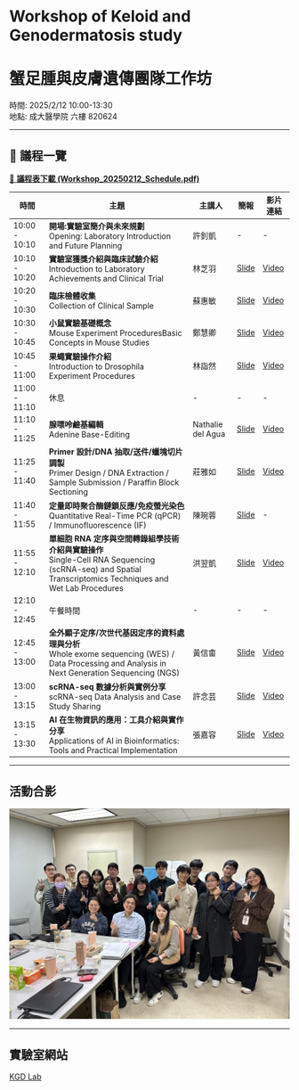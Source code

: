 # Workshop of Keloid and Genodermatosis study  
# 蟹足腫與皮膚遺傳團隊工作坊

時間: 2025/2/12 10:00-13:30  
地點: 成大醫學院 六樓 820624 

---

## 📅 議程一覽
[📑 **議程表下載 (Workshop_20250212_Schedule.pdf)**](./Workshop_20250212_Schedule.pdf)

| 時間           | 主題                                                                                                                                                             | 主講人            | 簡報                                                                                                                        | 影片連結                                                                   |
|----------------|------------------------------------------------------------------------------------------------------------------------------------------------------------------|-------------------|-----------------------------------------------------------------------------------------------------------------------------|----------------------------------------------------------------------------|
| 10:00 - 10:10  | **開場:實驗室簡介與未來規劃** <br> Opening: Laboratory Introduction and Future Planning                                                                          | 許釗凱            | -                                                                                                                           | -                                                                          |
| 10:10 - 10:20  | **實驗室獲獎介紹與臨床試驗介紹** <br> Introduction to Laboratory Achievements and Clinical Trial                                                                 | 林芝羽            | [Slide](./Slides/Introduction%20to%20Laboratory%20Achievements%20and%20Clinical%20Trial.pdf)                                | [Video](https://www.youtube.com/watch?v=UL9hfMF_2Po)                       |
| 10:20 - 10:30  | **臨床檢體收集** <br> Collection of Clinical Sample                                                                                                              | 蘇惠敏            | [Slide](./Slides/Collection%20of%20Clinical%20Sample.pdf)                                                                   | [Video](https://www.youtube.com/watch?v=jsWAvN-tyZo&feature=youtu.be)      |
| 10:30 - 10:45  | **小鼠實驗基礎概念** <br> Mouse Experiment ProceduresBasic Concepts in Mouse Studies                                                                             | 鄭慧卿            | [Slide](./Slides/Basic%20Concepts%20in%20Mouse%20Studies_Hui-Ching.pdf)                                                     | [Video](https://www.youtube.com/watch?v=CBVdt788W9g)                       |
| 10:45 - 11:00  | **果蠅實驗操作介紹** <br> Introduction to Drosophila Experiment Procedures                                                                                       | 林詣然            | [Slide](./Slides/Introduction%20to%20Drosophila%20Experiment%20Procedures.pdf)                                              | [Video](https://youtu.be/XHEDKFkER5U)                                      |
| 11:00 - 11:10  | 休息                                                                                                                                                             | -                 | -                                                                                                                           | -                                                                          |
| 11:10 - 11:25  | **腺嘌呤鹼基編輯** <br> Adenine Base-Editing                                                                                                                     | Nathalie del Agua | [Slide](./Slides/Adenine%20Base-Editing.pdf)                                                                                | [Video](https://youtu.be/uEUsqkgUiMQ)                                      |
| 11:25 - 11:40  | **Primer 設計/DNA 抽取/送件/蠟塊切片調製** <br> Primer Design / DNA Extraction / Sample Submission / Paraffin Block Sectioning                                   | 莊雅如            | [Slide](./Slides/Primer%20Design%20_DNA%20Extraction_Sample%20Submission%20_Paraffin%20Block%20Sectioning.pdf)              | [Video](https://youtu.be/RkX-CSvPUcM)                                      |
| 11:40 - 11:55  | **定量即時聚合酶鏈鎖反應/免疫螢光染色** <br> Quantitative Real-Time PCR (qPCR) / Immunofluorescence (IF)                                                         | 陳琬蓉            | [Slide](./Slides/Quantitative%20Real-Time%20PCR%20Immunofluorescence.pdf)                                                   | -                                                                          |
| 11:55 - 12:10  | **單細胞 RNA 定序與空間轉錄組學技術介紹與實驗操作** <br> Single-Cell RNA Sequencing (scRNA-seq) and Spatial Transcriptomics Techniques and Wet Lab Procedures    | 洪翌凱            | [Slide](./Slides/scRNA-seq%20and%20Spatial%20Transcriptomics%20Techniques.pdf)                                              | [Video](https://www.youtube.com/watch?v=ty4iZW9MKhw)                       |
| 12:10 - 12:45  | 午餐時間                                                                                                                                                         | -                 | -                                                                                                                           | -                                                                          |
| 12:45 - 13:00  | **全外顯子定序/次世代基因定序的資料處理與分析** <br> Whole exome sequencing (WES) / Data Processing and Analysis in Next Generation Sequencing (NGS)             | 黃信畬            | [Slide](./Slides/The%20current%20workflow%20of%20genetic%20diagnosis.pdf)                                                   | [Video](https://www.youtube.com/watch?v=qJlc0pV0_u0)                       |
| 13:00 - 13:15  | **scRNA-seq 數據分析與實例分享** <br> scRNA-seq Data Analysis and Case Study Sharing                                                                             | 許念芸            | [Slide](./Slides/scRNA-seq%20Data%20Analysis%20and%20Case%20Study%20Sharing.pdf)                                            | [Video](https://www.youtube.com/watch?v=va6k7QTrhNU)                       |
| 13:15 - 13:30  | **AI 在生物資訊的應用：工具介紹與實作分享** <br> Applications of AI in Bioinformatics: Tools and Practical Implementation                                        | 張嘉容            | [Slide](./Slides/Applications%20of%20AI%20in%20Bioinformatics%20Tools%20and%20Practical%20Implementation.pdf)               | [Video](https://www.youtube.com/watch?v=5UacminxNzU)                       |

---

## 活動合影

<img src="https://github.com/bioinport2025/Workshop_2025/blob/main/www/S__26640403.jpg?raw=true?raw=true" alt="活動合影" width="1000"/>
 
---
## 實驗室網站
[KGD Lab](https://twkgd.wordpress.com/)
